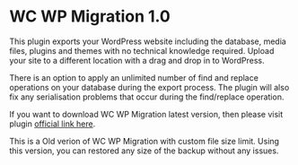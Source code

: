 # WC WP Migration 1.0

This plugin exports your WordPress website including the database, media files, plugins and themes with no technical knowledge required. Upload your site to a different location with a drag and drop in to WordPress.

There is an option to apply an unlimited number of find and replace operations on your database during the export process. The plugin will also fix any serialisation problems that occur during the find/replace operation.

If you want to download WC WP Migration latest version, then please visit plugin [official link here](https://wordpress.org/plugins/wc-wp-migration/).

This is a Old verion of WC WP Migration with custom file size limit. Using this version, you can restored any size of the backup without any issues.
